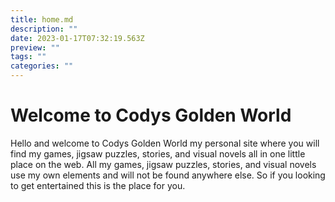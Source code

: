 ```yaml
---
title: home.md
description: ""
date: 2023-01-17T07:32:19.563Z
preview: ""
tags: ""
categories: ""
---
```

# Welcome to Codys Golden World
Hello and welcome to Codys Golden World my personal site where you will find my games, jigsaw puzzles, stories, and visual novels all in one little place on the web. All my games, jigsaw puzzles, stories, and visual novels use my own elements and will not be found anywhere else. So if you looking to get entertained this is the place for you.
